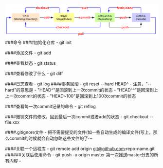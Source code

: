 ![icon](01.jpg)
###命令
####初始化仓库
	- git init

####添加文件
	- git add

####查看状态
	- git status

####查看修改了什么
	- git diff	

####日志查看
	- git log
####事务回滚
	- git reset --hard HEAD^
	- 注意，"--hard"的意思是
	- "HEAD^"是回滚到上一次commit的状态
	- "HEAD^^"是回滚到上上一次commit的状态
	- "HEAD~100"是回滚到上100次commit的状态

####查看每一次commit记录的命令
	- git reflog

####撤销文件的修改，回到最后一次commit或者add的状态
	- git checkout -- file.xxx

####.gitignore文件
	- 把不需要提交的文件(如一些自动生成的编译文件)写上，那么commit的时候就会自动忽略这些文件的了～
	
####关联一个远程库
	- git remote add origin git@github.com:repo-name.git
######关联后使用命令
	- git push -u origin master 第一次推送master分支的所有内容
	- 